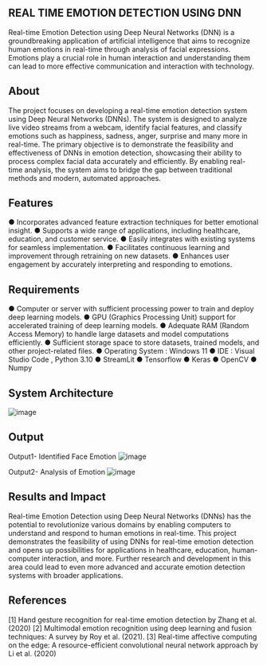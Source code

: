 ## REAL TIME EMOTION DETECTION USING DNN
Real-time Emotion Detection using Deep Neural Networks (DNN) is a groundbreaking application of artificial intelligence that aims to recognize human emotions in real-time through analysis of facial expressions.
Emotions play a crucial role in human interaction and understanding them can lead to more effective communication and interaction with technology.

## About
The project focuses on developing a real-time emotion detection system using Deep Neural Networks (DNNs). The system is designed to analyze live video streams from a webcam, identify facial features, and classify emotions such as happiness, sadness, anger, surprise and many more in real-time.
The primary objective is to demonstrate the feasibility and effectiveness of DNNs in emotion detection, showcasing their ability to process complex facial data accurately and efficiently. By enabling real-time analysis, the system aims to bridge the gap between traditional methods and modern, automated approaches.

## Features
●	Incorporates advanced feature extraction techniques for better emotional insight.
●	Supports a wide range of applications, including healthcare, education, and customer service.
●	Easily integrates with existing systems for seamless implementation.
●	Facilitates continuous learning and improvement through retraining on new datasets.
●	Enhances user engagement by accurately interpreting and responding to emotions.

## Requirements
●	Computer or server with sufficient processing power to train and deploy deep learning models.
●	GPU (Graphics Processing Unit) support for accelerated training of deep learning models.
●	Adequate RAM (Random Access Memory) to handle large datasets and model computations efficiently.
●	Sufficient storage space to store datasets, trained models, and other project-related files.
●	Operating System : Windows 11
●	IDE : Visual Studio Code , Python 3.10
●	StreamLit
●	Tensorflow
●	Keras
●	OpenCV
●	Numpy

## System Architecture
![image](https://github.com/user-attachments/assets/28287090-218f-4c99-8397-d2d0771d0a23)

## Output
Output1- Identified Face Emotion
![image](https://github.com/user-attachments/assets/ac317aba-720f-49b3-95e6-ec11608568fc)

Output2- Analysis of Emotion
![image](https://github.com/user-attachments/assets/3872dc67-7691-49df-87b5-ba6b9b6a94c2)

## Results and Impact
Real-time Emotion Detection using Deep Neural Networks (DNNs) has the potential to revolutionize various domains by enabling computers to understand and respond to human emotions in real-time. 
This project demonstrates the feasibility of using DNNs for real-time emotion detection and opens up possibilities for applications in healthcare, education, human-computer interaction, and more. Further research and development in this area could lead to even more advanced and accurate emotion detection systems with broader applications.

## References
[1] Hand gesture recognition for real-time emotion detection by Zhang et al. (2020)
[2] Multimodal emotion recognition using deep learning and fusion techniques: A survey by Roy et al. (2021).
[3] Real-time affective computing on the edge: A resource-efficient convolutional neural network approach by Li et al. (2020)


